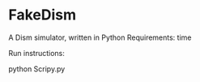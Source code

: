 # FakeDism
A Dism simulator, written in Python
Requirements:
time

Run instructions:

python Scripy.py

